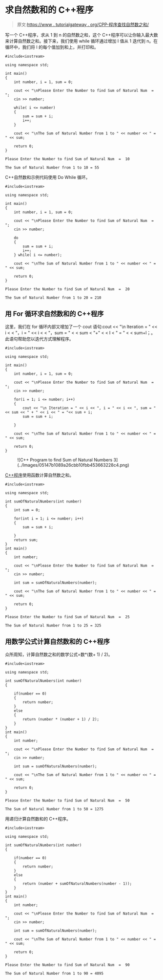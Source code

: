 # 求自然数和的 C++程序

> 原文:[https://www . tutorialgateway . org/CPP-程序查找自然数之和/](https://www.tutorialgateway.org/cpp-program-to-find-sum-of-natural-numbers/)

写一个 C++程序，求从 1 到 n 的自然数之和，这个 C++程序可以让你输入最大数来计算自然数之和。接下来，我们使用 while 循环通过增加 I 值从 1 迭代到 n。在循环中，我们将 I 的每个值加到和上，并打印和。

```
#include<iostream>

using namespace std;

int main()
{
	int number, i = 1, sum = 0;

	cout << "\nPlease Enter the Number to find Sum of Natural Num  =  ";
	cin >> number;

	while( i <= number)
	{
		sum = sum + i;
		i++;
	}

	cout << "\nThe Sum of Natural Number from 1 to " << number << " = " << sum;

 	return 0;
}
```

```
Please Enter the Number to find Sum of Natural Num  =  10

The Sum of Natural Number from 1 to 10 = 55
```

C++自然数和示例代码使用 Do While 循环。

```
#include<iostream>

using namespace std;

int main()
{
	int number, i = 1, sum = 0;

	cout << "\nPlease Enter the Number to find Sum of Natural Num  =  ";
	cin >> number;

	do
	{
		sum = sum + i;
		i++;		
	} while( i <= number);

	cout << "\nThe Sum of Natural Number from 1 to " << number << " = " << sum;

 	return 0;
}
```

```
Please Enter the Number to find Sum of Natural Num  =  20

The Sum of Natural Number from 1 to 20 = 210
```

## 用 For 循环求自然数和的 C++程序

这里，我们在 for 循环内部又增加了一个 cout 语句:cout << "\n Iteration = " << i < < "，i = " << i < < "，sum = " < < sum < "+" < < I < " = " < < sum+I；。此语句帮助您以迭代方式理解程序。

```
#include<iostream>

using namespace std;

int main()
{
	int number, i = 1, sum = 0;

	cout << "\nPlease Enter the Number to find Sum of Natural Num  =  ";
	cin >> number;

	for(i = 1; i <= number; i++)
	{
		cout << "\n Iteration = " << i << ", i = " << i << ", sum = "<< sum << " + " << i << " = "<< sum + i;
		sum = sum + i;

	}

	cout << "\nThe Sum of Natural Number from 1 to " << number << " = " << sum;

 	return 0;
}
```

<figure class="wp-block-image size-large">![C++ Program to find Sum of Natural Numbers 3](../Images/05147b1089a26cbb10fbb453663228c4.png)</figure>

[C++程序](https://www.tutorialgateway.org/cpp-programs/)使用函数计算自然数之和。

```
#include<iostream>

using namespace std;

int sumOfNaturalNumbers(int number)
{
	int sum = 0;

	for(int i = 1; i <= number; i++)
	{
		sum = sum + i;

	}
	return sum;
}
int main()
{
	int number;

	cout << "\nPlease Enter the Number to find Sum of Natural Num  =  ";
	cin >> number;

	int sum = sumOfNaturalNumbers(number);

	cout << "\nThe Sum of Natural Number from 1 to " << number << " = " << sum;

 	return 0;
}
```

```
Please Enter the Number to find Sum of Natural Num  =  25

The Sum of Natural Number from 1 to 25 = 325
```

## 用数学公式计算自然数和的 C++程序

众所周知，计算自然数之和的数学公式=数*(数+ 1) / 2)。

```
#include<iostream>

using namespace std;

int sumOfNaturalNumbers(int number)
{

	if(number == 0)
	{
		return number;
	}
	else
	{
		return (number * (number + 1) / 2);
	}
}
int main()
{
	int number;

	cout << "\nPlease Enter the Number to find Sum of Natural Num  =  ";
	cin >> number;

	int sum = sumOfNaturalNumbers(number);

	cout << "\nThe Sum of Natural Number from 1 to " << number << " = " << sum;

 	return 0;
}
```

```
Please Enter the Number to find Sum of Natural Num  =  50

The Sum of Natural Number from 1 to 50 = 1275
```

用递归计算自然数和的 C++程序。

```
#include<iostream>

using namespace std;

int sumOfNaturalNumbers(int number)
{

	if(number == 0)
	{
		return number;
	}
	else
	{
		return (number + sumOfNaturalNumbers(number - 1));
	}
}
int main()
{
	int number;

	cout << "\nPlease Enter the Number to find Sum of Natural Num  =  ";
	cin >> number;

	int sum = sumOfNaturalNumbers(number);

	cout << "\nThe Sum of Natural Number from 1 to " << number << " = " << sum;

 	return 0;
}
```

```
Please Enter the Number to find Sum of Natural Num  =  90

The Sum of Natural Number from 1 to 90 = 4095
```
